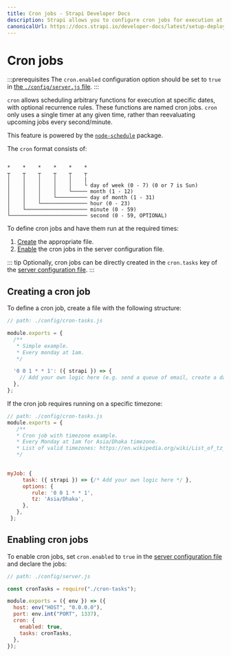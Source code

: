 ```yaml
---
title: Cron jobs - Strapi Developer Docs
description: Strapi allows you to configure cron jobs for execution at specific dates and times, with optional reccurence rules.
canonicalUrl: https://docs.strapi.io/developer-docs/latest/setup-deployment-guides/configurations/optional/cronjobs.html
---
```


# Cron jobs

:::prerequisites
The `cron.enabled` configuration option should be set to `true` in [the `./config/server.js` file](/developer-docs/latest/setup-deployment-guides/configurations/required/server.md).
:::

`cron` allows scheduling arbitrary functions for execution at specific dates, with optional recurrence rules. These functions are named cron jobs. `cron` only uses a single timer at any given time, rather than reevaluating upcoming jobs every second/minute.

This feature is powered by the [`node-schedule`](https://www.npmjs.com/package/node-schedule) package.

The `cron` format consists of:

```

*    *    *    *    *    *
┬    ┬    ┬    ┬    ┬    ┬
│    │    │    │    │    |
│    │    │    │    │    └ day of week (0 - 7) (0 or 7 is Sun)
│    │    │    │    └───── month (1 - 12)
│    │    │    └────────── day of month (1 - 31)
│    │    └─────────────── hour (0 - 23)
│    └──────────────────── minute (0 - 59)
└───────────────────────── second (0 - 59, OPTIONAL)

```

To define cron jobs and have them run at the required times:

1. [Create](#creating-a-cron-job) the appropriate file.
2. [Enable](#enabling-cron-jobs) the cron jobs in the server configuration file.

::: tip
Optionally, cron jobs can be directly created in the `cron.tasks` key of the [server configuration file](/developer-docs/latest/setup-deployment-guides/configurations/required/server.md).
:::

## Creating a cron job

To define a cron job, create a file with the following structure:

```js
// path: ./config/cron-tasks.js

module.exports = {
  /**
   * Simple example.
   * Every monday at 1am.
   */

  '0 0 1 * * 1': ({ strapi }) => {
    // Add your own logic here (e.g. send a queue of email, create a database backup, etc.).
  },
};
```

If the cron job requires running on a specific timezone:

```js
// path: ./config/cron-tasks.js
module.exports = {
   /**
   * Cron job with timezone example.
   * Every Monday at 1am for Asia/Dhaka timezone.
   * List of valid timezones: https://en.wikipedia.org/wiki/List_of_tz_database_time_zones#List
   */

  
myJob: {
     task: ({ strapi }) => {/* Add your own logic here */ },
     options: {
        rule: '0 0 1 * * 1',
        tz: 'Asia/Dhaka',
     },
   },
 };
```

## Enabling cron jobs

To enable cron jobs, set `cron.enabled` to `true` in the [server configuration file](/developer-docs/latest/setup-deployment-guides/configurations/required/server.md) and declare the jobs:

```js
// path: ./config/server.js

const cronTasks = require("./cron-tasks");

module.exports = ({ env }) => ({
  host: env("HOST", "0.0.0.0"),
  port: env.int("PORT", 1337),
  cron: {
    enabled: true,
    tasks: cronTasks,
  },
});
```
